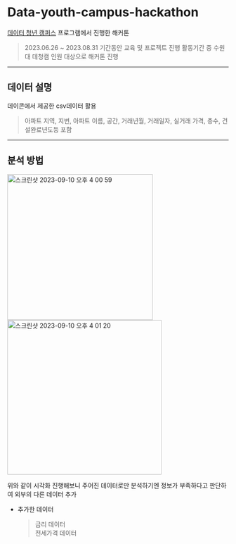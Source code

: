 # Data-youth-campus-hackathon

[데이터 청년 캠퍼스](https://dataonair.or.kr/bigjob/) 프로그램에서 진행한 해커톤
> 2023.06.26 ~ 2023.08.31 기간동안 교육 및 프로젝트 진행
> 활동기간 중 수원대 데청캠 인원 대상으로 해커톤 진행  
--------------------------------------------------------------------------------------------------------------------------------------------
## 데이터 설명
데이콘에서 제공한 csv데이터 활용  
> 아파트 지역, 지번, 아파트 이름, 공간, 거래년월, 거래일자, 실거래 가격, 층수, 건설완료년도등 포함  
--------------------------------------------------------------------------------------------------------------------------------------------
## 분석 방법
<img width="331" alt="스크린샷 2023-09-10 오후 4 00 59" src="https://github.com/Taeyoungleee/Computer-vision-seminar/assets/113446739/eb48dcea-321c-4fcf-bead-fe36b359a82c">  

<img width="351" alt="스크린샷 2023-09-10 오후 4 01 20" src="https://github.com/Taeyoungleee/Computer-vision-seminar/assets/113446739/4b9aa6eb-159a-4eaf-b132-b207f01fc5dc">  

위와 같이 시각화 진행해보니 주어진 데이터로만 분석하기엔 정보가 부족하다고 판단하여 외부의 다른 데이터 추가  
+ 추가한 데이터  
  > 금리 데이터  
  > 전세가격 데이터  

